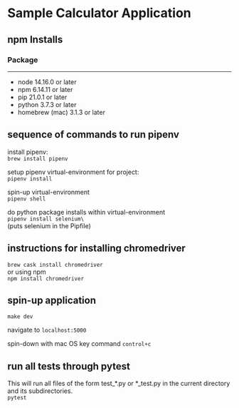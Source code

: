 # Sample Calculator Application

## npm Installs
### Package
-------------------------
 - node 14.16.0 or later
 - npm 6.14.11 or later
 - pip 21.0.1 or later
 - python 3.7.3 or later
 - homebrew (mac) 3.1.3 or later  

## sequence of commands to run pipenv
install pipenv:   
```brew install pipenv```  
  
setup pipenv virtual-environment for project:    
```pipenv install```  
  
spin-up virtual-environment  
```pipenv shell```  
  
do python package installs within virtual-environment  
```pipenv install selenium\```  
    (puts selenium in the Pipfile)   


## instructions for installing chromedriver

```brew cask install chromedriver```  
or using npm  
```npm install chromedriver```  

## spin-up application

````make dev````  
  
navigate to `localhost:5000`  
  
spin-down with mac OS key command ````control+c````  

## run all tests through pytest

This will run all files of the form test_*.py or *_test.py in the current directory and its subdirectories.  
```pytest```